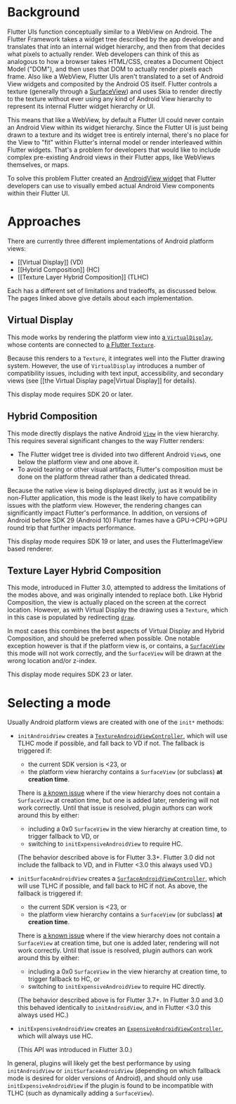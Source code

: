 # Background

Flutter UIs function conceptually similar to a WebView on Android. The
Flutter Framework takes a widget tree described by the app developer and
translates that into an internal widget hierarchy, and then from that decides
what pixels to actually render. Web developers can think of this as analogous
to how a browser takes HTML/CSS, creates a Document Object Model ("DOM"), and
then uses that DOM to actually render pixels each frame. Also like a WebView,
Flutter UIs aren't translated to a set of Android View widgets and composited
by the Android OS itself. Flutter controls a texture (generally through a
[SurfaceView](https://developer.android.com/reference/android/view/SurfaceView))
and uses Skia to render directly to the texture without ever using any kind of
Android View hierarchy to represent its internal Flutter widget hierarchy or
UI.

This means that like a WebView, by default a Flutter UI could never contain
an Android View within its widget hierarchy. Since the Flutter UI is just
being drawn to a texture and its widget tree is entirely internal, there's no
place for the View to "fit" within Flutter's internal model or render
interleaved within Flutter widgets. That's a problem for developers that would
like to include complex pre-existing Android views in their Flutter apps, like
WebViews themselves, or maps.

To solve this problem Flutter created an [AndroidView
widget](https://api.flutter.dev/flutter/widgets/AndroidView-class.html) that
Flutter developers can use to visually embed actual Android View components
within their Flutter UI.

# Approaches

There are currently three different implementations of Android platform views:
- [[Virtual Display]] (VD)
- [[Hybrid Composition]] (HC)
- [[Texture Layer Hybrid Composition]] (TLHC)

Each has a different set of limitations and tradeoffs, as discussed below. The pages linked above give details about each implementation.

## Virtual Display

This mode works by rendering the platform view into [a `VirtualDisplay`](https://developer.android.com/reference/android/hardware/display/VirtualDisplay), whose contents are connected to [a Flutter `Texture`](https://api.flutter.dev/flutter/widgets/Texture-class.html).

Because this renders to a `Texture`, it integrates well into the Flutter drawing system. However, the use of `VirtualDisplay` introduces a number of compatibility issues, including with text input, accessibility, and secondary views (see [[the Virtual Display page|Virtual Display]] for details).

This display mode requires SDK 20 or later.

## Hybrid Composition

This mode directly displays the native Android [`View`](https://developer.android.com/reference/android/view/View) in the view hierarchy. This requires several significant changes to the way Flutter renders:
- The Flutter widget tree is divided into two different Android `View`s, one below the platform view and one above it.
- To avoid tearing or other visual artifacts, Flutter's composition must be done on the platform thread rather than a dedicated thread.

Because the native view is being displayed directly, just as it would be in non-Flutter application, this mode is the least likely to have compatibility issues with the platform view. However, the rendering changes can significantly impact Flutter's performance. In addition, on versions of Android before SDK 29 (Android 10) Flutter frames have a GPU->CPU->GPU round trip that further impacts performance.

This display mode requires SDK 19 or later, and uses the FlutterImageView based renderer.

## Texture Layer Hybrid Composition

This mode, introduced in Flutter 3.0, attempted to address the limitations of the modes above, and was originally intended to replace both. Like Hybrid Composition, the view is actually placed on the screen at the correct location. However, as with Virtual Display the drawing uses a `Texture`, which in this case is populated by redirecting [`draw`](https://developer.android.com/reference/android/view/View#draw(android.graphics.Canvas)).

In most cases this combines the best aspects of Virtual Display and Hybrid Composition, and should be preferred when possible. One notable exception however is that if the platform view is, or contains, a [`SurfaceView`](https://developer.android.com/reference/android/view/SurfaceView) this mode will not work correctly, and the `SurfaceView` will be drawn at the wrong location and/or z-index.

This display mode requires SDK 23 or later.

# Selecting a mode

Usually Android platform views are created with one of the `init*` methods:
- `initAndroidView` creates a [`TextureAndroidViewController`](https://api.flutter.dev/flutter/services/TextureAndroidViewController-class.html), which will use TLHC mode if possible, and fall back to VD if not. The fallback is triggered if:
    - the current SDK version is <23, or
    - the platform view hierarchy contains a `SurfaceView` (or subclass) **at creation time**.
  
  There is [a known issue](https://github.com/flutter/flutter/issues/109690) where if the view hierarchy does not contain a `SurfaceView` at creation time, but one is added later, rendering will not work correctly. Until that issue is resolved, plugin authors can work around this by either:
    - including a 0x0 `SurfaceView` in the view hierarchy at creation time, to trigger fallback to VD, or
    - switching to `initExpensiveAndroidView` to require HC.

  (The behavior described above is for Flutter 3.3+. Flutter 3.0 did not include the fallback to VD, and in Flutter <3.0 this always used VD.)
- `initSurfaceAndroidView` creates a [`SurfaceAndroidViewController`](https://api.flutter.dev/flutter/services/SurfaceAndroidViewController-class.html), which will use TLHC if possible, and fall back to HC if not. As above, the fallback is triggered if:
    - the current SDK version is <23, or
    - the platform view hierarchy contains a `SurfaceView` (or subclass) **at creation time**.

  There is [a known issue](https://github.com/flutter/flutter/issues/109690) where if the view hierarchy does not contain a `SurfaceView` at creation time, but one is added later, rendering will not work correctly. Until that issue is resolved, plugin authors can work around this by either:
    - including a 0x0 `SurfaceView` in the view hierarchy at creation time, to trigger fallback to HC, or
    - switching to `initExpensiveAndroidView` to require HC directly.

  (The behavior described above is for Flutter 3.7+. In Flutter 3.0 and 3.0 this behaved identically to `initAndroidView`, and in Flutter <3.0 this always used HC.)
- `initExpensiveAndroidView` creates an [`ExpensiveAndroidViewController`](https://api.flutter.dev/flutter/services/ExpensiveAndroidViewController-class.html), which will always use HC.

  (This API was introduced in Flutter 3.0.)

In general, plugins will likely get the best performance by using `initAndroidView` or `initSurfaceAndroidView` (depending on which fallback mode is desired for older versions of Android), and should only use `initExpensiveAndroidView` if the plugin is found to be incompatible with TLHC (such as dynamically adding a `SurfaceView`).